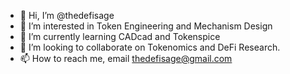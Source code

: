 - 👋 Hi, I’m @thedefisage
- 👀 I’m interested in Token Engineering and Mechanism Design
- 🌱 I’m currently learning CADcad and Tokenspice
- 💞️ I’m looking to collaborate on Tokenomics and DeFi Research.
- 📫 How to reach me, email thedefisage@gmail.com

<!---
thedefisage/thedefisage is a ✨ special ✨ repository because its `README.md` (this file) appears on your GitHub profile.
You can click the Preview link to take a look at your changes.
--->
